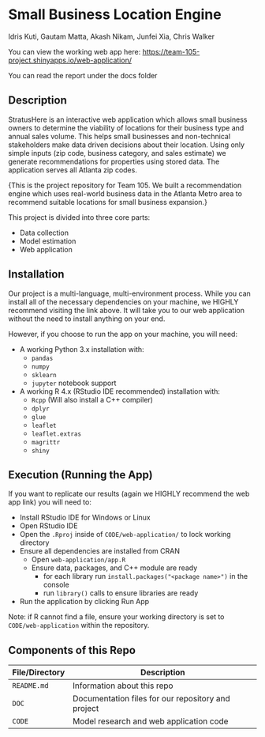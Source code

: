 # Small Business Location Engine

Idris Kuti, Gautam Matta, Akash Nikam, Junfei Xia, Chris Walker

You can view the working web app here:
https://team-105-project.shinyapps.io/web-application/

You can read the report under the docs folder



## Description

StratusHere is an interactive web application which allows small business owners to determine the viability of locations for their business type and annual sales volume. This helps small businesses and non-technical stakeholders make data driven decisions about their location.
Using only simple inputs (zip code, business category, and sales estimate) we generate recommendations for properties using stored data. The application serves all Atlanta zip codes.


{This is the project repository for Team 105. We built a recommendation engine
which uses real-world business data in the Atlanta Metro area to recommend
suitable locations for small business expansion.}

This project is divided into three core parts:
* Data collection
* Model estimation
* Web application

## Installation

Our project is a multi-language, multi-environment process. While you can
install all of the necessary dependencies on your machine, we HIGHLY recommend
visiting the link above. It will take you to our web application without the
need to install anything on your end.

However, if you choose to run the app on your machine, you will need:
* A working Python 3.x installation with:
  * `pandas`
  * `numpy`
  * `sklearn`
  * `jupyter` notebook support
* A working R 4.x (RStudio IDE recommended) installation with:
  * `Rcpp` (Will also install a C++ compiler)
  * `dplyr`
  * `glue`
  * `leaflet`
  * `leaflet.extras`
  * `magrittr`
  * `shiny`

## Execution (Running the App)

If you want to replicate our results (again we HIGHLY recommend the web app
link) you will need to:
* Install RStudio IDE for Windows or Linux
* Open RStudio IDE
* Open the `.Rproj` inside of `CODE/web-application/` to lock working directory
* Ensure all dependencies are installed from CRAN
  * Open `web-application/app.R` 
  * Ensure data, packages, and C++ module are ready
    * for each library run `install.packages("<package name>")` in the console
    * run `library()` calls to ensure libraries are ready
* Run the application by clicking Run App

Note: if R cannot find a file, ensure your working directory is set to
`CODE/web-application` within the repository.

## Components of this Repo

| File/Directory | Description |
| -------------- | ----------- |
| `README.md` | Information about this repo |
| `DOC` | Documentation files for our repository and project |
| `CODE` | Model research and web application code |
